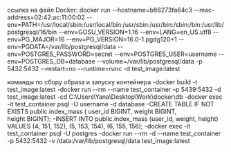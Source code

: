 ссылка на файл Docker:
docker run --hostname=b88273fa64c3 --mac-address=02:42:ac:11:00:02 --env=PATH=/usr/local/sbin:/usr/local/bin:/usr/sbin:/usr/bin:/sbin:/bin:/usr/lib/postgresql/16/bin --env=GOSU_VERSION=1.16 --env=LANG=en_US.utf8 --env=PG_MAJOR=16 --env=PG_VERSION=16.0-1.pgdg120+1 --env=PGDATA=/var/lib/postgresql/data --env=POSTGRES_PASSWORD=secret --env=POSTGRES_USER=username --env=POSTGRES_DB=database --volume=/var/lib/postgresql/data -p 5432:5432 --restart=no --runtime=runc -d test_image:latest

команды по сбору образа и запуску контейнера 
-docker build -t test_image:latest
-docker run --rm --name test_container –p 5439:5432 -d test_image:latest
-cd C:\Users\Yana\Desktop\Work\docker\db
-docker exec -it test_container psql -U username -d database
-CREATE TABLE IF NOT EXISTS public.index_mass (  user_id BIGINT,  weight BIGINT,  
  height BIGINT);
-INSERT INTO public.index_mass (user_id, weight, height) VALUES  (4, 151, 152),  (5, 153, 
  154),  (6, 155, 156);
-docker exec -it test_container psql -U postgres
-docker run --rm -d --name test_container -p 5432:5432 -v /data:/var/lib/postgresql/data 
  test_image:latest